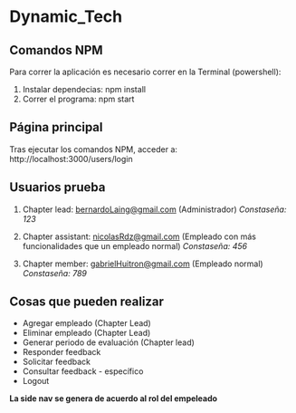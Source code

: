 # Dynamic_Tech

## Comandos NPM
Para correr la aplicación es necesario correr en la Terminal (powershell):
1. Instalar dependecias: npm install
2. Correr el programa: npm start

## Página principal
Tras ejecutar los comandos NPM, acceder a:
http://localhost:3000/users/login

## Usuarios prueba


1. Chapter lead: bernardoLaing@gmail.com (Administrador) *Constaseña: 123*

2. Chapter assistant: nicolasRdz@gmail.com (Empleado con más funcionalidades que un empleado normal) *Constaseña: 456*

3. Chapter member: gabrielHuitron@gmail.com (Empleado normal) *Constaseña: 789*

## Cosas que pueden realizar

* Agregar empleado (Chapter Lead)
* Eliminar empleado (Chapter Lead)
* Generar periodo de evaluación (Chapter lead)
* Responder feedback
* Solicitar feedback
* Consultar feedback - específico
* Logout
 
**La side nav se genera de acuerdo al rol del empeleado**

